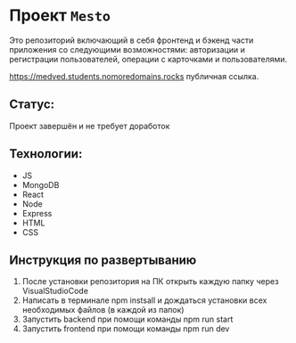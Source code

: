 # Проект `Mesto`
Это репозиторий включающий в себя фронтенд и бэкенд части приложения со следующими возможностями: авторизации и регистрации пользователей, операции с карточками и пользователями.

https://medved.students.nomoredomains.rocks публичная ссылка.

## Статус:
Проект завершён и не требует доработок

## Технологии:
- JS
- MongoDB
- React
- Node
- Express
- HTML
- CSS
## Инструкция по развертыванию
1. После установки репозитория на ПК открыть каждую папку через VisualStudioCode 
2. Написать в терминале npm instsall и дождаться установки всех необходимых файлов (в каждой из папок)
3. Запустить backend при помощи команды npm run start
4. Запустить frontend при помощи команды npm run dev 

